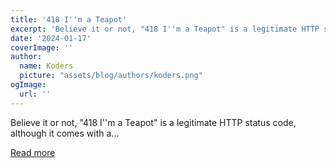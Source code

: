 ```yaml
---
title: '418 I''m a Teapot'
excerpt: 'Believe it or not, "418 I''m a Teapot" is a legitimate HTTP status code, although it comes with a...'
date: '2024-01-17'
coverImage: ''
author:
  name: Koders
  picture: "assets/blog/authors/koders.png"
ogImage:
  url: ''
---
```


Believe it or not, "418 I''m a Teapot" is a legitimate HTTP status code, although it comes with a...

[Read more](https://dev.to/arjuncodess/418-im-a-teapot-2jf5)
